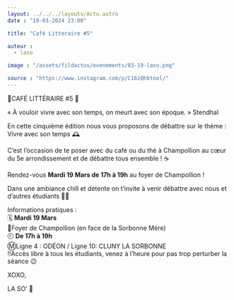 ```yaml
---
layout: ../../../layouts/Actu.astro
date : "19-03-2024 23:00"

title: "Café Litteraire #5"

auteur :
  - laso

image : "/assets/fildactus/evenements/03-19-laso.png"

source : "https://www.instagram.com/p/C16zQhbtnol/"
---
```


📱CAFÉ LITTÉRAIRE #5 📱

« À vouloir vivre avec son temps, on meurt avec son époque. » Stendhal

En cette cinquième édition nous vous proposons de débattre sur le thème :  
Vivre avec son temps 🕰️

C’est l’occasion de te poser avec du café ou du thé à Champollion au cœur du 5e arrondissement et de débattre tous ensemble ! ☕️

Rendez-vous __Mardi 19 Mars de 17h à 19h__ au foyer de Champollion !

Dans une ambiance chill et détente on t’invite à venir débattre avec nous et d’autres étudiants 👯‍♀️

Informations pratiques :  
🗓️ __Mardi 19 Mars__  
📍Foyer de Champollion (en face de la Sorbonne Mère)  
🕘 __De 17h à 19h__  
Ⓜ️Ligne 4 : ODÉON / Ligne 10: CLUNY LA SORBONNE  
‼️Accès libre à tous les étudiants, venez à l’heure pour pas trop perturber la séance 😉

XOXO,

LA SO’ 💛